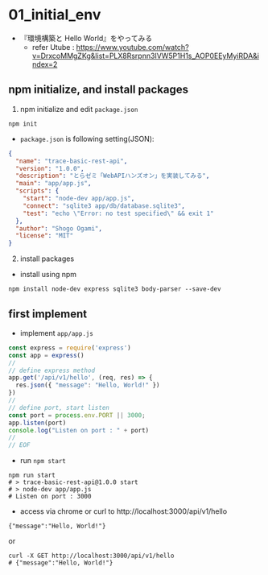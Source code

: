 # 01_initial_env

- 『環境構築と Hello World』をやってみる
  - refer Utube : https://www.youtube.com/watch?v=DrxcoMMgZKg&list=PLX8Rsrpnn3IVW5P1H1s_AOP0EEyMyiRDA&index=2

## npm initialize, and install packages

1. npm initialize and edit `package.json`

```
npm init
```

- `package.json` is following setting(JSON):

```JSON
{
  "name": "trace-basic-rest-api",
  "version": "1.0.0",
  "description": "とらゼミ「WebAPIハンズオン」を実装してみる",
  "main": "app/app.js",
  "scripts": {
    "start": "node-dev app/app.js",
    "connect": "sqlite3 app/db/database.sqlite3",
    "test": "echo \"Error: no test specified\" && exit 1"
  },
  "author": "Shogo Ogami",
  "license": "MIT"
}
```

2. install packages

- install using npm

```
npm install node-dev express sqlite3 body-parser --save-dev
```

## first implement

- implement `app/app.js`

```JavaScript
const express = require('express')
const app = express()
//
// define express method
app.get('/api/v1/hello', (req, res) => {
  res.json({ "message": "Hello, World!" })
})
//
// define port, start listen
const port = process.env.PORT || 3000;
app.listen(port)
console.log("Listen on port : " + port)
//
// EOF
```

- run `npm start`

```
npm run start
# > trace-basic-rest-api@1.0.0 start
# > node-dev app/app.js
# Listen on port : 3000
```

- access via chrome or curl to http://localhost:3000/api/v1/hello

```
{"message":"Hello, World!"}
```

or

```
curl -X GET http://localhost:3000/api/v1/hello
# {"message":"Hello, World!"}
```
